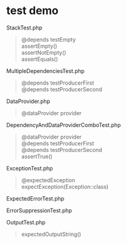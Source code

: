 # test demo

StackTest.php  
> @depends testEmpty  
> assertEmpty()   
> assertNotEmpty()  
> assertEquals()  

MultipleDependenciesTest.php  
> @depends testProducerFirst  
> @depends testProducerSecond  

DataProvider.php  
> @dataProvider provider  

DependencyAndDataProviderComboTest.php  
> @dataProvider provider  
> @depends testProducerFirst  
> @depends testProducerSecond   
> assertTrue()  

ExceptionTest.php  
> @expectedException  
> expectException(Exception::class)  

ExpectedErrorTest.php   

ErrorSuppressionTest.php  

OutputTest.php  
> expectedOutputString()

